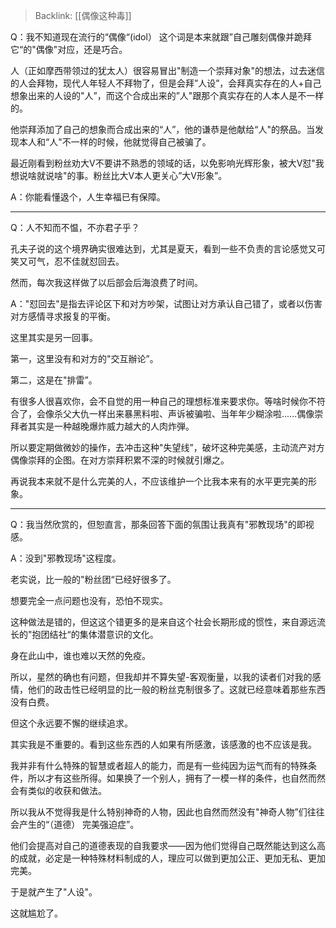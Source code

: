 > Backlink: [[偶像这种毒]]

Q：我不知道现在流行的“偶像“(idol） 这个词是本来就跟”自己雕刻偶像并跪拜它“的"偶像"对应，还是巧合。

人（正如摩西带领过的犹太人）很容易冒出"制造一个崇拜对象"的想法，过去迷信的人会拜物，现代人年轻人不拜物了，但是会拜”人设”，会拜真实存在的人+自己想象出来的人设的"人”，而这个合成出来的”人"跟那个真实存在的人本人是不一样的。

他崇拜添加了自己的想象而合成出来的“人”，他的谦恭是他献给“人"的祭品。当发现本人和“人"不一样的时候，他就觉得自己被骗了。

最近刚看到粉丝劝大V不要讲不熟悉的领域的话，以免影响光辉形象，被大V怼"我想说啥就说啥"的事。粉丝比大V本人更关心”大V形象”。

A：你能看懂﨤个，人生幸福已有保障。

---

Q：人不知而不愠，不亦君子乎？

孔夫子说的这个境界确实很难达到，尤其是夏天，看到一些不负责的言论感觉又可笑又可气，忍不佳就怼回去。

然而，每次我这样做了以后部会后海浪费了时间。

A："怼回去"是指去评论区下和对方吵架，试图让对方承认自己错了，或者以伤害对方感情寻求报复的平衡。

这里其实是另一回事。

第一，这里没有和对方的"交互辦论”。

第二，这是在"排雷”。

有很多人很喜欢你，会不自觉的用一种自己的理想标准来要求你。等啥时候你不符合了，会像杀父大仇一样出来暴黑料啦、声诉被骗啦、当年年少糊涂啦......偶像崇拜者其实是一种越晚爆炸威力越大的人肉炸弾。

所以要定期做微妙的操作，去冲击这种"失望线”，破坏这种完美感，主动流产对方偶像崇拜的企图。在对方崇拜积累不深的时候就引爆之。

再说我本来就不是什么完美的人，不应该维护一个比我本来有的水平更完美的形象。

---

Q：我当然欣赏的，但恕直言，那条回答下面的氛围让我真有"邪教现场"的即视感。

A：没到"邪教现场"这程度。

老实说，比一般的"粉丝团“已经好很多了。

想要完全一点问题也没有，恐怕不现实。

这种做法是错的，但这这个错更多的是来自这个社会长期形成的惯性，来自源远流长的"抱团结社“的集体潜意识的文化。

身在此山中，谁也难以天然的免疫。

所以，星然的确也有问题，但我却并不算失望-客观衡量，以我的读者们对我的感情，他们的政击性已经明显的比一般的粉丝克制很多了。这就已经意味着那些东西没有白费。

但这个永远要不懈的继续追求。

其实我是不重要的。看到这些东西的人如果有所感激，该感激的也不应该是我。

我并非有什么特殊的智慧或者超人的能力，而是有一些纯因为运气而有的特殊条件，所以才有这些所得。如果换了一个别人，拥有了一模一样的条件，也自然而然会有类似的收获和做法。

所以我从不觉得我是什么特别神奇的人物，因此也自然而然没有"神奇人物”们往往会产生的“（道德） 完美强迫症”。

他们会提高对自己的道德表现的自我要求——因为他们觉得自己既然能达到这么高的成就，必定是一种特殊材料制成的人，理应可以做到更加公正、更加无私、更加完美。

于是就产生了"人设"。

这就尴尬了。
